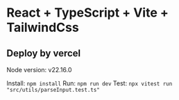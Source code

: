 # React + TypeScript + Vite + TailwindCss

## Deploy by vercel

Node version: v22.16.0

Install: `npm install`
Run: `npm run dev`
Test: `npx vitest run "src/utils/parseInput.test.ts"`